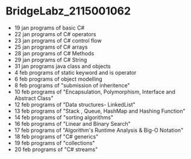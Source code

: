 # BridgeLabz_2115001062
- 19 jan programs of basic C# 
- 22 jan programs of C# operators
- 23 jan programs of C# control flow
- 25 jan programs of C# arrays
- 28 jan programs of C# Methods
- 29 jan programs of C# String
- 31 jan programs java class and objects
- 4 feb programs of static keyword and is operator
- 6 feb programs of object modelling
- 8 feb programs of "submission of inheritence"
- 10 feb programs of "Encapsulation, Polymorphism, Interface and Abstract Class"
- 12 feb programs of "Data structures- LinkedList"
- 13 feb programs of "Stack , Queue, HashMap and Hashing Function"
- 14 feb programs of "sorting algorithms"
- 16 feb programs of "Linear and Binary Search"
- 17 feb programs of "Algorithm's Runtime Analysis & Big-O Notation"
- 18 feb programs of "C# generics"
- 19 feb programs of "collections"
- 20 feb programs of "C# streams"
